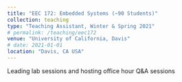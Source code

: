 ```yaml
---
title: "EEC 172: Embedded Systems (~90 Students)"
collection: teaching
type: "Teaching Assistant, Winter & Spring 2021"
# permalink: /teaching/eec172
venue: "University of California, Davis"
# date: 2021-01-01
location: "Davis, CA USA"
---
```


Leading lab sessions and hosting office hour Q&A sessions